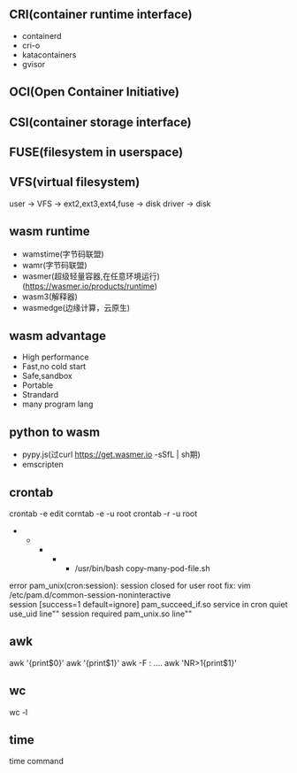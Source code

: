 ## CRI(container runtime interface)
- containerd
- cri-o
- katacontainers
- gvisor

## OCI(Open Container Initiative)

## CSI(container storage interface)

## FUSE(filesystem in userspace)

## VFS(virtual filesystem)
user -> VFS -> ext2,ext3,ext4,fuse -> disk driver -> disk 

## wasm runtime
- wamstime(字节码联盟)
- wamr(字节码联盟)
- wasmer(超级轻量容器,在任意环境运行)(https://wasmer.io/products/runtime)
- wasm3(解释器)
- wasmedge(边缘计算，云原生)

## wasm advantage
- High performance
- Fast,no cold start
- Safe,sandbox
- Portable
- Strandard
- many program lang

## python to wasm 
- pypy.js(过curl https://get.wasmer.io -sSfL | sh期)
- emscripten

## crontab
crontab -e  edit
corntab -e -u root
crontab -r -u root
* * * * * /usr/bin/bash copy-many-pod-file.sh

error 
pam_unix(cron:session): session closed for user root
fix:
    vim /etc/pam.d/common-session-noninteractive     
    session [success=1 default=ignore] pam_succeed_if.so service in cron quiet use_uid
    line""
    session required pam_unix.so 
    line""
## awk
awk '{print$0}'
awk '{print$1}'
awk -F : ....
awk 'NR>1{print$1}'

## wc
wc -l 

## time 
time command

## 


